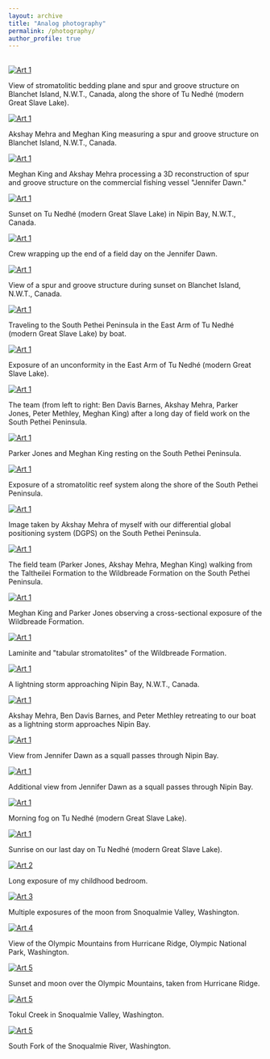 ```yaml
---
layout: archive
title: "Analog photography"
permalink: /photography/
author_profile: true
---
```


<br>

<div class="art-grid">
  <div class="art-item">
    <a href="{{ site.baseurl }}/images/000008720034.png" data-lightbox="art-gallery" data-title="Art 1">
      <img src="{{ site.baseurl }}/images/000008720034.png" alt="Art 1">
    </a>
    <p>View of stromatolitic bedding plane and spur and groove structure on Blanchet Island, N.W.T., Canada, along the shore of Tu Nedhé (modern Great Slave Lake).</p>
  </div>
  <div class="art-item">
    <a href="{{ site.baseurl }}/images/000008720037.png" data-lightbox="art-gallery" data-title="Art 1">
      <img src="{{ site.baseurl }}/images/000008720037.png" alt="Art 1">
    </a>
    <p>Akshay Mehra and Meghan King measuring a spur and groove structure on Blanchet Island, N.W.T., Canada.</p>
  </div>
  <div class="art-item">
    <a href="{{ site.baseurl }}/images/000008730021.png" data-lightbox="art-gallery" data-title="Art 1">
      <img src="{{ site.baseurl }}/images/000008730021.png" alt="Art 1">
    </a>
    <p>Meghan King and Akshay Mehra processing a 3D reconstruction of spur and groove structure on the commercial fishing vessel "Jennifer Dawn."</p>
  </div>
  <div class="art-item">
    <a href="{{ site.baseurl }}/images/000008730023.png" data-lightbox="art-gallery" data-title="Art 1">
      <img src="{{ site.baseurl }}/images/000008730023.png" alt="Art 1">
    </a>
    <p>Sunset on Tu Nedhé (modern Great Slave Lake) in Nipin Bay, N.W.T., Canada.</p>
  </div>
  <div class="art-item">
    <a href="{{ site.baseurl }}/images/000008730020.png" data-lightbox="art-gallery" data-title="Art 1">
      <img src="{{ site.baseurl }}/images/000008730020.png" alt="Art 1">
    </a>
    <p>Crew wrapping up the end of a field day on the Jennifer Dawn.</p>
  </div>
  <div class="art-item">
    <a href="{{ site.baseurl }}/images/000008730011.png" data-lightbox="art-gallery" data-title="Art 1">
      <img src="{{ site.baseurl }}/images/000008730011.png" alt="Art 1">
    </a>
    <p>View of a spur and groove structure during sunset on Blanchet Island, N.W.T., Canada.</p>
  </div>
  <div class="art-item">
    <a href="{{ site.baseurl }}/images/000008730032.png" data-lightbox="art-gallery" data-title="Art 1">
      <img src="{{ site.baseurl }}/images/000008730032.png" alt="Art 1">
    </a>
    <p>Traveling to the South Pethei Peninsula in the East Arm of Tu Nedhé (modern Great Slave Lake) by boat.</p>
  </div>
  <div class="art-item">
    <a href="{{ site.baseurl }}/images/000008730030.png" data-lightbox="art-gallery" data-title="Art 1">
      <img src="{{ site.baseurl }}/images/000008730030.png" alt="Art 1">
    </a>
    <p>Exposure of an unconformity in the East Arm of Tu Nedhé (modern Great Slave Lake).</p>
  </div>
  <div class="art-item">
    <a href="{{ site.baseurl }}/images/000008710022.png" data-lightbox="art-gallery" data-title="Art 1">
      <img src="{{ site.baseurl }}/images/000008710022.png" alt="Art 1">
    </a>
    <p>The team (from left to right: Ben Davis Barnes, Akshay Mehra, Parker Jones, Peter Methley, Meghan King) after a long day of field work on the South Pethei Peninsula.</p>
  </div>
  <div class="art-item">
    <a href="{{ site.baseurl }}/images/000008710019.png" data-lightbox="art-gallery" data-title="Art 1">
      <img src="{{ site.baseurl }}/images/000008710019.png" alt="Art 1">
    </a>
    <p>Parker Jones and Meghan King resting on the South Pethei Peninsula.</p>
  </div>
  <div class="art-item">
    <a href="{{ site.baseurl }}/images/000008710017.png" data-lightbox="art-gallery" data-title="Art 1">
      <img src="{{ site.baseurl }}/images/000008710017.png" alt="Art 1">
    </a>
    <p>Exposure of a stromatolitic reef system along the shore of the South Pethei Peninsula.</p>
  </div>
  <div class="art-item">
    <a href="{{ site.baseurl }}/images/000008710016.png" data-lightbox="art-gallery" data-title="Art 1">
      <img src="{{ site.baseurl }}/images/000008710016.png" alt="Art 1">
    </a>
    <p>Image taken by Akshay Mehra of myself with our differential global positioning system (DGPS) on the South Pethei Peninsula.</p>
  </div>
  <div class="art-item">
    <a href="{{ site.baseurl }}/images/000008710005.png" data-lightbox="art-gallery" data-title="Art 1">
      <img src="{{ site.baseurl }}/images/000008710005.png" alt="Art 1">
    </a>
    <p>The field team (Parker Jones, Akshay Mehra, Meghan King) walking from the Taltheilei Formation to the Wildbreade Formation on the South Pethei Peninsula.</p>
  </div>
  <div class="art-item">
    <a href="{{ site.baseurl }}/images/000008710006.png" data-lightbox="art-gallery" data-title="Art 1">
      <img src="{{ site.baseurl }}/images/000008710006.png" alt="Art 1">
    </a>
    <p>Meghan King and Parker Jones observing a cross-sectional exposure of the Wildbreade Formation.</p>
  </div>
  <div class="art-item">
    <a href="{{ site.baseurl }}/images/000008710011.png" data-lightbox="art-gallery" data-title="Art 1">
      <img src="{{ site.baseurl }}/images/000008710011.png" alt="Art 1">
    </a>
    <p>Laminite and "tabular stromatolites" of the Wildbreade Formation.</p>
  </div> 
  <div class="art-item">
    <a href="{{ site.baseurl }}/images/000008740015.png" data-lightbox="art-gallery" data-title="Art 1">
      <img src="{{ site.baseurl }}/images/000008740015.png" alt="Art 1">
    </a>
    <p>A lightning storm approaching Nipin Bay, N.W.T., Canada.</p>
  </div>
  <div class="art-item">
    <a href="{{ site.baseurl }}/images/000008740021compressed.jpg" data-lightbox="art-gallery" data-title="Art 1">
      <img src="{{ site.baseurl }}/images/000008740021compressed.jpg" alt="Art 1">
    </a>
    <p>Akshay Mehra, Ben Davis Barnes, and Peter Methley retreating to our boat as a lightning storm approaches Nipin Bay.</p>
  </div>
  <div class="art-item">
    <a href="{{ site.baseurl }}/images/000008740032.png" data-lightbox="art-gallery" data-title="Art 1">
      <img src="{{ site.baseurl }}/images/000008740032.png" alt="Art 1">
    </a>
    <p>View from Jennifer Dawn as a squall passes through Nipin Bay.</p>
  </div>
  <div class="art-item">
    <a href="{{ site.baseurl }}/images/000008740033.png" data-lightbox="art-gallery" data-title="Art 1">
      <img src="{{ site.baseurl }}/images/000008740033.png" alt="Art 1">
    </a>
    <p>Additional view from Jennifer Dawn as a squall passes through Nipin Bay.</p>
  </div>
  <div class="art-item">
    <a href="{{ site.baseurl }}/images/000008740035.jpg" data-lightbox="art-gallery" data-title="Art 1">
      <img src="{{ site.baseurl }}/images/000008740035.jpg" alt="Art 1">
    </a>
    <p>Morning fog on Tu Nedhé (modern Great Slave Lake).</p>
  </div>
  <div class="art-item">
    <a href="{{ site.baseurl }}/images/000008740037.png" data-lightbox="art-gallery" data-title="Art 1">
      <img src="{{ site.baseurl }}/images/000008740037.png" alt="Art 1">
    </a>
    <p>Sunrise on our last day on Tu Nedhé (modern Great Slave Lake).</p>
  </div>
  <div class="art-item">
    <a href="{{ site.baseurl }}/images/000666320013.jpg" data-lightbox="art-gallery" data-title="Art 2">
      <img src="{{ site.baseurl }}/images/000666320013.jpg" alt="Art 2">
    </a>
    <p>Long exposure of my childhood bedroom.</p>
  </div>
  <div class="art-item">
    <a href="{{ site.baseurl }}/images/000_1copy2(1).jpg" data-lightbox="art-gallery" data-title="Art 3">
      <img src="{{ site.baseurl }}/images/000_1copy2(1).jpg" alt="Art 3">
    </a>
    <p>Multiple exposures of the moon from Snoqualmie Valley, Washington.</p>
  </div>
  <div class="art-item">
    <a href="{{ site.baseurl }}/images/000666280016.jpg" data-lightbox="art-gallery" data-title="Art 4">
      <img src="{{ site.baseurl }}/images/000666280016.jpg" alt="Art 4">
    </a>
    <p>View of the Olympic Mountains from Hurricane Ridge, Olympic National Park, Washington.</p>
  </div>
  <div class="art-item">
    <a href="{{ site.baseurl }}/images/000666360019.jpg" data-lightbox="art-gallery" data-title="Art 5">
      <img src="{{ site.baseurl }}/images/000666360019.jpg" alt="Art 5">
    </a>
    <p>Sunset and moon over the Olympic Mountains, taken from Hurricane Ridge.</p>
  </div>
  <div class="art-item">
    <a href="{{ site.baseurl }}/images/000666290003.jpg" data-lightbox="art-gallery" data-title="Art 5">
      <img src="{{ site.baseurl }}/images/000666290003.jpg" alt="Art 5">
    </a>
    <p>Tokul Creek in Snoqualmie Valley, Washington.</p>
  </div>
  <div class="art-item">
    <a href="{{ site.baseurl }}/images/000666320007.jpg" data-lightbox="art-gallery" data-title="Art 5">
      <img src="{{ site.baseurl }}/images/000666320007.jpg" alt="Art 5">
    </a>
    <p>South Fork of the Snoqualmie River, Washington.</p>
  </div>
  <!-- <div class="art-item">
    <a href="{{ site.baseurl }}/images/000666320014.jpg" data-lightbox="art-gallery" data-title="Art 5">
      <img src="{{ site.baseurl }}/images/000666320014.jpg" alt="Art 5">
    </a>
    <p>Caption for Art 28</p>
  </div> -->
</div>